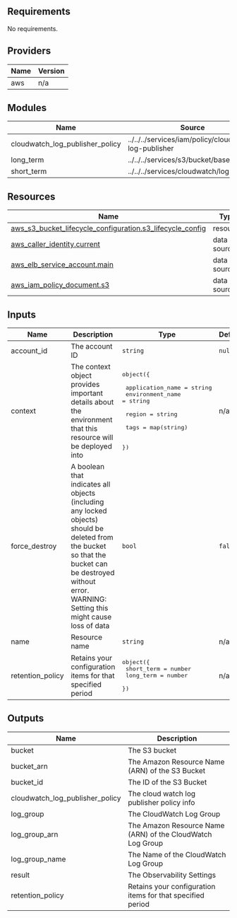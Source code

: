 [comment]: # (BEGIN_TF_DOCS)

## Requirements

No requirements.

## Providers

| Name | Version |
|------|---------|
| aws | n/a |

## Modules

| Name | Source | Version |
|------|--------|---------|
| cloudwatch\_log\_publisher\_policy | ../../../services/iam/policy/cloudwatch-log-publisher | n/a |
| long\_term | ../../../services/s3/bucket/base | n/a |
| short\_term | ../../../services/cloudwatch/log-group | n/a |

## Resources

| Name | Type |
|------|------|
| [aws_s3_bucket_lifecycle_configuration.s3_lifecycle_config](https://registry.terraform.io/providers/hashicorp/aws/latest/docs/resources/s3_bucket_lifecycle_configuration) | resource |
| [aws_caller_identity.current](https://registry.terraform.io/providers/hashicorp/aws/latest/docs/data-sources/caller_identity) | data source |
| [aws_elb_service_account.main](https://registry.terraform.io/providers/hashicorp/aws/latest/docs/data-sources/elb_service_account) | data source |
| [aws_iam_policy_document.s3](https://registry.terraform.io/providers/hashicorp/aws/latest/docs/data-sources/iam_policy_document) | data source |

## Inputs

| Name | Description | Type | Default | Required |
|------|-------------|------|---------|:--------:|
| account\_id | The account ID | `string` | `null` | no |
| context | The context object provides important details about the environment that this resource will be deployed into | <pre>object({<br><br>    application_name = string<br>    environment_name = string<br><br>    region = string<br><br>    tags = map(string)<br><br>  })</pre> | n/a | yes |
| force\_destroy | A boolean that indicates all objects (including any locked objects) should be deleted from the bucket so that the bucket can be destroyed without error. WARNING: Setting this might cause loss of data | `bool` | `false` | no |
| name | Resource name | `string` | n/a | yes |
| retention\_policy | Retains your configuration items for that specified period | <pre>object({<br>    short_term = number<br>    long_term  = number<br>  })</pre> | n/a | yes |

## Outputs

| Name | Description |
|------|-------------|
| bucket | The S3 bucket |
| bucket\_arn | The Amazon Resource Name (ARN) of the S3 Bucket |
| bucket\_id | The ID of the S3 Bucket |
| cloudwatch\_log\_publisher\_policy | The cloud watch log publisher policy info |
| log\_group | The CloudWatch Log Group |
| log\_group\_arn | The Amazon Resource Name (ARN) of the CloudWatch Log Group |
| log\_group\_name | The Name of the CloudWatch Log Group |
| result | The Observability Settings |
| retention\_policy | Retains your configuration items for that specified period |

[comment]: # (END_TF_DOCS)